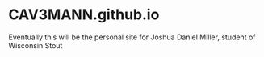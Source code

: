 CAV3MANN.github.io
==================

Eventually this will be the personal site for Joshua Daniel Miller, student of Wisconsin Stout
